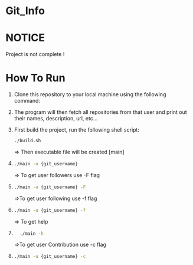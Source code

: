 # Git_Info

# NOTICE
Project is not complete !

# How To Run
1. Clone this repository to your local machine using the following command: 
2. The program will then fetch all repositories from that user and print out their names, description, url, etc...
3. First build the project, run the following shell script:
   ```bash
   ./build.sh
   ```
   => Then executable file will be created [main]
4. ```bash
   ./main -u {git_username}
   ```
   => To get user followers use -F flag
5. ```bash
   ./main -u {git_username} -F
   ```
   =>To get user following use -f flag
   
6. ```bash
   ./main -u {git_username} -f
   ```
   => To get help
7. ```bash
     ./main -h
   ```
   =>To get user Contribution use -c flag
      
8. ```bash
   ./main -u {git_username} -c
   ````
